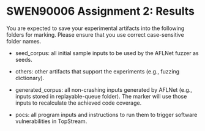 # SWEN90006 Assignment 2: Results

You are expected to save your experimental artifacts into the following folders for marking. Please ensure that you use correct case-sensitive folder names.

- seed_corpus: all initial sample inputs to be used by the AFLNet fuzzer as seeds.

- others: other artifacts that support the experiments (e.g., fuzzing dictionary).

- generated_corpus: all non-crashing inputs generated by AFLNet (e.g., inputs stored in replayable-queue folder). The marker will use those inputs to recalculate the achieved code coverage.

- pocs: all program inputs and instructions to run them to trigger software vulnerabilities in TopStream.
